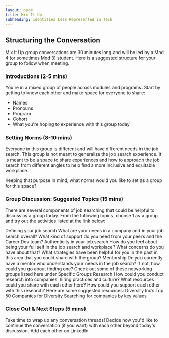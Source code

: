 ```yaml
---
layout: page
title: Mix It Up
subheading: Identities Less Represented in Tech
---
```


## Structuring the Conversation
Mix It Up group conversations are 30 minutes long and will be led by a Mod 4 (or sometimes Mod 3) student. Here is a suggested structure for your group to follow when meeting. 

### Introductions (2-5 mins)
You're in a mixed group of people across modules and programs. Start by getting to know each other and make space for everyone to share:

* Names
* Pronouns
* Program
* Cohort
* What you're hoping to experience with this group today

### Setting Norms (8-10 mins)
Everyone in this group is different and will have different needs in the job search. This group is not meant to generalize the job search experience. It is meant to be a space to share experiences and how to approach the job search from different angles to help find a more inclusive and equitable workplace.

Keeping that purpose in mind, what norms would you like to set as a group for this space?

### Group Discussion: Suggested Topics (15 mins)
There are several components of job searching that could be helpful to discuss as a group today. From the following topics, choose 1 as a group and try out the activities listed at the link below:

Defining your job search
What are your needs in a company and in your job search overall? What kind of support do you need from your peers and the Career Dev team?
Authenticity in your job search
How do you feel about being your full self in the job search and workplace? What concerns do you have about that? What strategies have been helpful for you in the past in this area that you could share with the group?
Mentorship
Do you currently have a mentor who understands your needs in the job search? If not, how could you go about finding one? Check out some of these networking groups listed here under Specific Groups
Research
How could you conduct research into companies’ hiring practices and culture? What resources could you share with each other here? How could you support each other with this research?
Here are some suggested resources:
Diversity Inc’s Top 50 Companies for Diversity
Searching for companies by key values


### Close Out & Next Steps (5 mins)
Take time to wrap up any conversation threads! Decide how you'd like to continue the conversation (if you want) with each other beyond today's discussion. Add each other on LinkedIn. 
